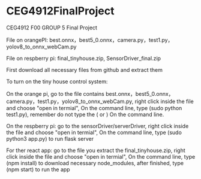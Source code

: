 # CEG4912FinalProject
CEG4912 F00 GROUP 5 Final Project

File on orangePI: best.onnx，best5_0.onnx，camera.py，test1.py，yolov8_to_onnx_webCam.py 

File on respberry pi: final_tinyhouse.zip, SensorDriver_final.zip

First download all necessary files from github and extract them

To turn on the tiny house control system:

On the orange pi, go to the file contains best.onnx，best5_0.onnx，camera.py，test1.py，yolov8_to_onnx_webCam.py, right click inside the file and choose "open in termial", On the command line, type (sudo python test1.py), remember do not type the ( or ) On the command line.

On the respberry pi: go to the sensorDriver/serverDriver, right click inside the file and choose "open in termial", On the command line, type (sudo python3 app.py) to run flask server

For ther react app: go to the file you extract the final_tinyhouse.zip, right click inside the file and choose "open in termial", On the command line, type (npm install) to download necessary node_modules, after finished, type (npm start) to run the app


